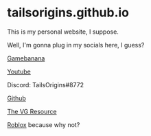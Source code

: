# tailsorigins.github.io
This is my personal website, I suppose.

Well, I'm gonna plug in my socials here, I guess?

[Gamebanana](https://gamebanana.com/members/2369166)

[Youtube](https://youtube.com/@IamTailsOrigins)

Discord: TailsOrigins#8772

[Github](https://github.com/TailsOrigins)

[The VG Resource](https://www.vg-resource.com/user-100340.html)

[Roblox](https://www.roblox.com/users/4283389987/profile) because why not?

